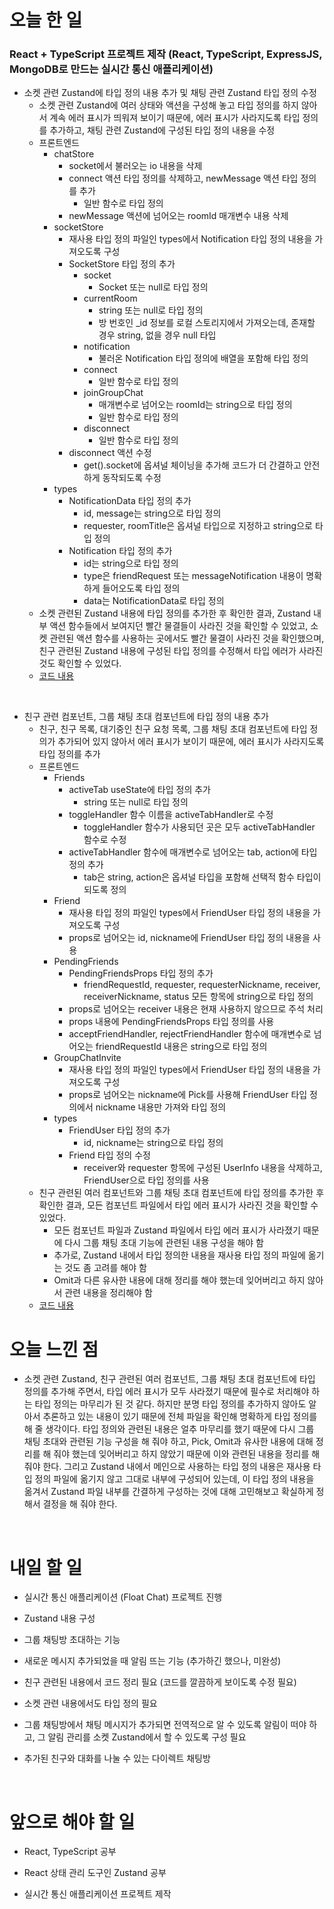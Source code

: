 # 오늘 한 일

### React + TypeScript 프로젝트 제작 (React, TypeScript, ExpressJS, MongoDB로 만드는 실시간 통신 애플리케이션)

- 소켓 관련 Zustand에 타입 정의 내용 추가 및 채팅 관련 Zustand 타입 정의 수정
  - 소켓 관련 Zustand에 여러 상태와 액션을 구성해 놓고 타입 정의를 하지 않아서 계속 에러 표시가 띄워져 보이기 때문에, 에러 표시가 사라지도록 타입 정의를 추가하고, 채팅 관련 Zustand에 구성된 타입 정의 내용을 수정
  - 프론트엔드
    - chatStore
      - socket에서 불러오는 io 내용을 삭제
      - connect 액션 타입 정의를 삭제하고, newMessage 액션 타입 정의를 추가
        - 일반 함수로 타입 정의
      - newMessage 액션에 넘어오는 roomId 매개변수 내용 삭제
    - socketStore
      - 재사용 타입 정의 파일인 types에서 Notification 타입 정의 내용을 가져오도록 구성
      - SocketStore 타입 정의 추가
        - socket
          - Socket 또는 null로 타입 정의
        - currentRoom
          - string 또는 null로 타입 정의
          - 방 번호인 \_id 정보를 로컬 스토리지에서 가져오는데, 존재할 경우 string, 없을 경우 null 타입
        - notification
          - 불러온 Notification 타입 정의에 배열을 포함해 타입 정의
        - connect
          - 일반 함수로 타입 정의
        - joinGroupChat
          - 매개변수로 넘어오는 roomId는 string으로 타입 정의
          - 일반 함수로 타입 정의
        - disconnect
          - 일반 함수로 타입 정의
      - disconnect 액션 수정
        - get().socket에 옵셔널 체이닝을 추가해 코드가 더 간결하고 안전하게 동작되도록 수정
    - types
      - NotificationData 타입 정의 추가
        - id, message는 string으로 타입 정의
        - requester, roomTitle은 옵셔널 타입으로 지정하고 string으로 타입 정의
      - Notification 타입 정의 추가
        - id는 string으로 타입 정의
        - type은 friendRequest 또는 messageNotification 내용이 명확하게 들어오도록 타입 정의
        - data는 NotificationData로 타입 정의
  - 소켓 관련된 Zustand 내용에 타입 정의를 추가한 후 확인한 결과, Zustand 내부 액션 함수들에서 보여지던 빨간 물결들이 사라진 것을 확인할 수 있었고, 소켓 관련된 액션 함수를 사용하는 곳에서도 빨간 물결이 사라진 것을 확인했으며, 친구 관련된 Zustand 내용에 구성된 타입 정의를 수정해서 타입 에러가 사라진 것도 확인할 수 있었다.
  - [코드 내용](https://github.com/jeongsangtae/float-chat/commit/058182a7d4fc93dc7bf0af3cc8d52c8afe03280a)

<br />

- 친구 관련 컴포넌트, 그룹 채팅 초대 컴포넌트에 타입 정의 내용 추가
  - 친구, 친구 목록, 대기중인 친구 요청 목록, 그룹 채팅 초대 컴포넌트에 타입 정의가 추가되어 있지 않아서 에러 표시가 보이기 때문에, 에러 표시가 사라지도록 타입 정의를 추가
  - 프론트엔드
    - Friends
      - activeTab useState에 타입 정의 추가
        - string 또는 null로 타입 정의
      - toggleHandler 함수 이름을 activeTabHandler로 수정
        - toggleHandler 함수가 사용되던 곳은 모두 activeTabHandler 함수로 수정
      - activeTabHandler 함수에 매개변수로 넘어오는 tab, action에 타입 정의 추가
        - tab은 string, action은 옵셔널 타입을 포함해 선택적 함수 타입이 되도록 정의
    - Friend
      - 재사용 타입 정의 파일인 types에서 FriendUser 타입 정의 내용을 가져오도록 구성
      - props로 넘어오는 id, nickname에 FriendUser 타입 정의 내용을 사용
    - PendingFriends
      - PendingFriendsProps 타입 정의 추가
        - friendRequestId, requester, requesterNickname, receiver, receiverNickname, status 모든 항목에 string으로 타입 정의
      - props로 넘어오는 receiver 내용은 현재 사용하지 않으므로 주석 처리
      - props 내용에 PendingFriendsProps 타입 정의를 사용
      - acceptFriendHandler, rejectFriendHandler 함수에 매개변수로 넘어오는 friendRequestId 내용은 string으로 타입 정의
    - GroupChatInvite
      - 재사용 타입 정의 파일인 types에서 FriendUser 타입 정의 내용을 가져오도록 구성
      - props로 넘어오는 nickname에 Pick를 사용해 FriendUser 타입 정의에서 nickname 내용만 가져와 타입 정의
    - types
      - FriendUser 타입 정의 추가
        - id, nickname는 string으로 타입 정의
      - Friend 타입 정의 수정
        - receiver와 requester 항목에 구성된 UserInfo 내용을 삭제하고, FriendUser으로 타입 정의를 사용
  - 친구 관련된 여러 컴포넌트와 그룹 채팅 초대 컴포넌트에 타입 정의를 추가한 후 확인한 결과, 모든 컴포넌트 파일에서 타입 에러 표시가 사라진 것을 확인할 수 있었다.
    - 모든 컴포넌트 파일과 Zustand 파일에서 타입 에러 표시가 사라졌기 때문에 다시 그룹 채팅 초대 기능에 관련된 내용 구성을 해야 함
    - 추가로, Zustand 내에서 타입 정의한 내용을 재사용 타입 정의 파일에 옮기는 것도 좀 고려를 해야 함
    - Omit과 다른 유사한 내용에 대해 정리를 해야 했는데 잊어버리고 하지 않아서 관련 내용을 정리해야 함
  - [코드 내용](https://github.com/jeongsangtae/float-chat/commit/a1c0bdc71b4fdd03a10307c4116063367a810b41)

# 오늘 느낀 점

- 소켓 관련 Zustand, 친구 관련된 여러 컴포넌트, 그룹 채팅 초대 컴포넌트에 타입 정의를 추가해 주면서, 타입 에러 표시가 모두 사라졌기 때문에 필수로 처리해야 하는 타입 정의는 마무리가 된 것 같다. 하지만 분명 타입 정의를 추가하지 않아도 알아서 추론하고 있는 내용이 있기 때문에 전체 파일을 확인해 명확하게 타입 정의를 해 줄 생각이다. 타입 정의와 관련된 내용은 얼추 마무리를 했기 때문에 다시 그룹 채팅 초대와 관련된 기능 구성을 해 줘야 하고, Pick, Omit과 유사한 내용에 대해 정리를 해 줘야 했는데 잊어버리고 하지 않았기 때문에 이와 관련된 내용을 정리를 해 줘야 한다. 그리고 Zustand 내에서 메인으로 사용하는 타입 정의 내용은 재사용 타입 정의 파일에 옮기지 않고 그대로 내부에 구성되어 있는데, 이 타입 정의 내용을 옮겨서 Zustand 파일 내부를 간결하게 구성하는 것에 대해 고민해보고 확실하게 정해서 결정을 해 줘야 한다.

<br />

# 내일 할 일

- 실시간 통신 애플리케이션 (Float Chat) 프로젝트 진행

- Zustand 내용 구성

- 그룹 채팅방 초대하는 기능

- 새로운 메시지 추가되었을 때 알림 뜨는 기능 (추가하긴 했으나, 미완성)

- 친구 관련된 내용에서 코드 정리 필요 (코드를 깔끔하게 보이도록 수정 필요)

- 소켓 관련 내용에서도 타입 정의 필요

- 그룹 채팅방에서 채팅 메시지가 추가되면 전역적으로 알 수 있도록 알림이 떠야 하고, 그 알림 관리를 소켓 Zustand에서 할 수 있도록 구성 필요

- 추가된 친구와 대화를 나눌 수 있는 다이렉트 채팅방

<br />

# 앞으로 해야 할 일

- React, TypeScript 공부

- React 상태 관리 도구인 Zustand 공부

- 실시간 통신 애플리케이션 프로젝트 제작
